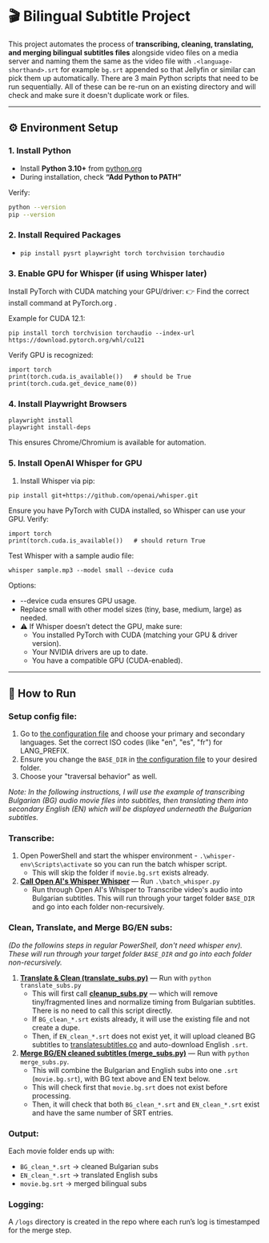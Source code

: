 # 🎬 Bilingual Subtitle Project

This project automates the process of **transcribing, cleaning, translating, and merging bilingual subtitles files** alongside video files on a media server and naming them the same as the video file with `.<language-shorthand>.srt` for example `bg.srt` appended so that Jellyfin or similar can pick them up automatically. There are 3 main Python scripts that need to be run sequentially. All of these can be re-run on an existing directory and will check and make sure it doesn't duplicate work or files. 

---

## ⚙️ Environment Setup

### 1. Install Python
- Install **Python 3.10+** from [python.org](https://www.python.org/downloads/)  
- During installation, check **“Add Python to PATH”**

Verify:
```bash
python --version
pip --version
```

### 2. Install Required Packages
- `pip install pysrt playwright torch torchvision torchaudio`

### 3. Enable GPU for Whisper (if using Whisper later)

Install PyTorch with CUDA matching your GPU/driver:
👉 Find the correct install command at PyTorch.org
.

Example for CUDA 12.1:

`pip install torch torchvision torchaudio --index-url https://download.pytorch.org/whl/cu121`


Verify GPU is recognized:
```
import torch
print(torch.cuda.is_available())   # should be True
print(torch.cuda.get_device_name(0))
```

### 4. Install Playwright Browsers
```
playwright install
playwright install-deps
```

This ensures Chrome/Chromium is available for automation.

### 5. Install OpenAI Whisper for GPU

1. Install Whisper via pip:
```bash
pip install git+https://github.com/openai/whisper.git 
```

Ensure you have PyTorch with CUDA installed, so Whisper can use your GPU. Verify:
```
import torch
print(torch.cuda.is_available())   # should return True
```

Test Whisper with a sample audio file:
```
whisper sample.mp3 --model small --device cuda
```

Options:
- --device cuda ensures GPU usage.
- Replace small with other model sizes (tiny, base, medium, large) as needed.
- ⚠️ If Whisper doesn’t detect the GPU, make sure:
    - You installed PyTorch with CUDA (matching your GPU & driver version).
    - Your NVIDIA drivers are up to date.
    - You have a compatible GPU (CUDA-enabled).

---

## 📌 How to Run

### **Setup config file**:  
  1. Go to [the configuration file](config.py) and choose your primary and secondary languages. Set the correct ISO codes (like "en", "es", "fr") for LANG_PREFIX. 
  2. Ensure you change the `BASE_DIR` in [the configuration file](config.py) to your desired folder. 
  3. Choose your "traversal behavior" as well.

_Note: In the following instructions, I will use the example of transcribing Bulgarian (BG) audio movie files into subtitles, then translating them into secondary English (EN) which will be displayed underneath the Bulgarian subtitles._

### **Transcribe**:  
  1. Open PowerShell and start the whisper environment - `.\whisper-env\Scripts\activate` so you can run the batch whisper script. 
        - This will skip the folder if `movie.bg.srt` exists already.
  2. **[Call Open AI's Whisper Whisper](batch_whisper.py)** — Run `.\batch_whisper.py`
        - Run through Open AI's Whisper to Transcribe video's audio into Bulgarian subtitles. This will run through your target folder `BASE_DIR` and go into each folder non-recursively. 

### **Clean, Translate, and Merge BG/EN subs**:  
  _(Do the followins steps in regular PowerShell, don't need whisper env). These will run through your target folder `BASE_DIR` and go into each folder non-recursively._

  1. **[Translate & Clean (translate_subs.py)](translate_subs.py)** — Run with `python translate_subs.py` 
      - This will first call **[cleanup_subs.py](cleanup_subs.py)** — which will remove tiny/fragmented lines and normalize timing from Bulgarian subtitles. There is no need to call this script directly. 
      - If `BG_clean_*.srt` exists already, it will use the existing file and not create a dupe. 
      - Then, if `EN_clean_*.srt` does not exist yet, it will upload cleaned BG subtitles to [translatesubtitles.co](https://translatesubtitles.co) and auto-download English `.srt`.  
  2. **[Merge BG/EN cleaned subtitles (merge_subs.py)](merge_subs.py)** — Run with `python merge_subs.py`.  
        - This will combine the Bulgarian and English subs into one `.srt` (`movie.bg.srt`), with BG text above and EN text below. 
        - This will check first that `movie.bg.srt` does not exist before processing.  
        - Then, it will check that both `BG_clean_*.srt` and `EN_clean_*.srt` exist and have the same number of SRT entries.

### **Output**:  
  Each movie folder ends up with:
  - `BG_clean_*.srt` → cleaned Bulgarian subs  
  - `EN_clean_*.srt` → translated English subs  
  - `movie.bg.srt` → merged bilingual subs  

### **Logging**:  
  A `/logs` directory is created in the repo where each run’s log is timestamped for the merge step.

